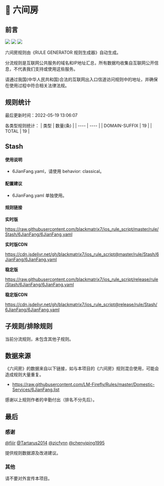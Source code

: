 # 🧸 六间房

## 前言

![](https://shields.io/badge/-移除重复规则-ff69b4) ![](https://shields.io/badge/-DOMAIN与DOMAIN--SUFFIX合并-green) ![](https://shields.io/badge/-IP--CIDR(6)合并-blueviolet) 

六间房规则由《RULE GENERATOR 规则生成器》自动生成。

分流规则是互联网公共服务的域名和IP地址汇总，所有数据均收集自互联网公开信息，不代表我们支持或使用这些服务。

请通过我国(中华人民共和国)合法的互联网出入口信道访问规则中的地址，并确保在使用过程中符合相关法律法规。

## 规则统计

最后更新时间：2022-05-19 13:06:07

各类型规则统计：
| 类型 | 数量(条)  | 
| ---- | ----  |
| DOMAIN-SUFFIX | 19  | 
| TOTAL | 19  | 


## Stash 

#### 使用说明
- 6JianFang.yaml，请使用 behavior: classical。

#### 配置建议
- 6JianFang.yaml 单独使用。

#### 规则链接
**实时版**

https://raw.githubusercontent.com/blackmatrix7/ios_rule_script/master/rule/Stash/6JianFang/6JianFang.yaml

**实时版CDN**

https://cdn.jsdelivr.net/gh/blackmatrix7/ios_rule_script@master/rule/Stash/6JianFang/6JianFang.yaml

**稳定版**

https://raw.githubusercontent.com/blackmatrix7/ios_rule_script/release/rule/Stash/6JianFang/6JianFang.yaml

**稳定版CDN**

https://cdn.jsdelivr.net/gh/blackmatrix7/ios_rule_script@release/rule/Stash/6JianFang/6JianFang.yaml

## 子规则/排除规则


当前分流规则，未包含其他子规则。

## 数据来源

《六间房》的数据来自以下链接，如与本项目的《六间房》规则混合使用，可能会造成规则大量重复。

- https://raw.githubusercontent.com/LM-Firefly/Rules/master/Domestic-Services/6JianFang.list


感谢以上规则作者的辛勤付出（排名不分先后）。

## 最后

### 感谢

[@fiiir](https://github.com/fiiir) [@Tartarus2014](https://github.com/Tartarus2014) [@zjcfynn](https://github.com/zjcfynn) [@chenyiping1995](https://github.com/chenyiping1995) 

提供规则数据源及改进建议。

### 其他

请不要对外宣传本项目。